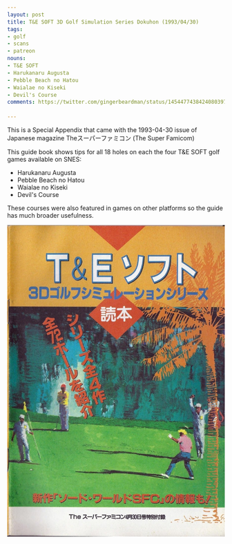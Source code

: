 ```yaml
---
layout: post
title: T&E SOFT 3D Golf Simulation Series Dokuhon (1993/04/30)
tags:
- golf
- scans
- patreon
nouns:
- T&E SOFT
- Harukanaru Augusta
- Pebble Beach no Hatou
- Waialae no Kiseki
- Devil's Course
comments: https://twitter.com/gingerbeardman/status/1454477438424080397

---
```


This is a Special Appendix that came with the 1993-04-30 issue of Japanese magazine Theスーパーファミコン (The Super Famicom)

This guide book shows tips for all 18 holes on each the four T&E SOFT golf games available on SNES:

- Harukanaru Augusta
- Pebble Beach no Hatou
- Waialae no Kiseki
- Devil's Course

These courses were also featured in games on other platforms so the guide has much broader usefulness.

[![JPG](/images/posts/t-and-e-golf-dokuhon.jpg "T&E SOFT 3D Golf Simulation Series Dokuhon SFC")](https://archive.org/details/t-e-soft-3d-golf-simulation-series-dokuhon-sfc)
